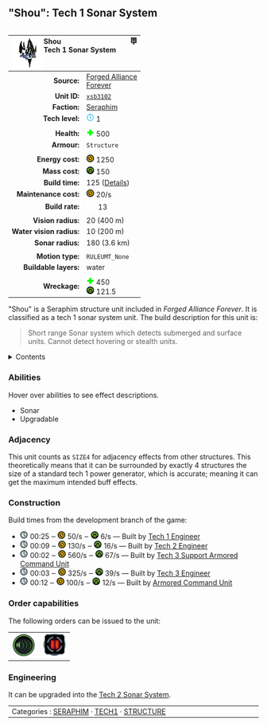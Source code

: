 "Shou": Tech 1 Sonar System
----
<table align="right">
    <thead>
        <tr>
            <th align="left" colspan="2">
                <img align="left" src="icons/units/XSB3102_icon.png" title="Shou unit icon" /><img align="right" src="icons/strategicicons/icon_structure1_intel_rest.png" title="icon_structure1_intel" />Shou<br />Tech 1 Sonar System
            </th>
        </tr>
    </thead>
    <tbody>
        <tr>
            <td align="right"><strong>Source:</strong></td>
            <td><a href="Forged Alliance Forever">Forged Alliance<br />Forever</a></td>
        </tr>
        <tr>
            <td align="right"><strong>Unit ID:</strong></td>
            <td><a href="https://github.com/FAForever/fa/D:/faf-development/fa/units/XSB3102/XSB3102_unit.bp"><code>xsb3102</code></a></td>
        </tr>
        <tr>
            <td align="right"><strong>Faction:</strong></td>
            <td><a href="_categories.SERAPHIM">Seraphim</a></td>
        </tr>
        <tr>
            <td align="right"><strong>Tech level:</strong></td>
            <td><img src="icons/T1.png" title="Tech 1" /> 1</td>
        </tr>
        <tr><td align="center" colspan="2"></td></tr>
        <tr>
            <td align="right"><strong>Health:</strong></td>
            <td><img src="icons/health.png" title="Health" /> 500</td>
        </tr>
        <tr>
            <td align="right"><strong>Armour:</strong></td>
            <td><code>Structure</code></td>
        </tr>
        <tr><td align="center" colspan="2"></td></tr>
        <tr>
            <td align="right"><strong>Energy cost:</strong></td>
            <td><img src="icons/energy.png" title="Energy" /> 1250</td>
        </tr>
        <tr>
            <td align="right"><strong>Mass cost:</strong></td>
            <td><img src="icons/mass.png" title="Mass" /> 150</td>
        </tr>
        <tr>
            <td align="right"><strong>Build time:</strong></td>
            <td>125 (<a href="#construction">Details</a>)</td>
        </tr>
        <tr>
            <td align="right"><strong>Maintenance cost:</strong></td>
            <td><img src="icons/energy.png" title="Energy" /> 20/s</td>
        </tr>
        <tr>
            <td align="right"><strong>Build rate:</strong></td>
            <td><img src="icons/build.png" title="Build" /> 13</td>
        </tr>
        <tr><td align="center" colspan="2"></td></tr>
        <tr>
            <td align="right"><strong>Vision radius:</strong></td>
            <td> <span title="0.40 km, 0.25 mi">20 (400 m)</span></td>
        </tr>
        <tr>
            <td align="right"><strong>Water vision radius:</strong></td>
            <td> <span title="0.20 km, 0.12 mi">10 (200 m)</span></td>
        </tr>
        <tr>
            <td align="right"><strong>Sonar radius:</strong></td>
            <td> <span title="3600 m, 2.24 mi">180 (3.6 km)</span></td>
        </tr>
        <tr><td align="center" colspan="2"></td></tr>
        <tr>
            <td align="right"><strong>Motion type:</strong></td>
            <td><code>RULEUMT_None</code></td>
        </tr>
        <tr>
            <td align="right"><strong>Buildable layers:</strong></td>
            <td>water</td>
        </tr>
        <tr><td align="center" colspan="2"></td></tr>
        <tr>
            <td align="right"><strong>Wreckage:</strong></td>
            <td><img src="icons/health.png" title="Health" /> 450<br /><img src="icons/mass.png" title="Mass" /> 121.5</td>
        </tr>
    </tbody>
</table>

"Shou" is a Seraphim structure unit included in *Forged Alliance Forever*.
It is classified as a tech 1 sonar system unit.
The build description for this unit is:

<blockquote>Short range Sonar system which detects submerged and surface units. Cannot detect hovering or stealth units.</blockquote>

<details>
<summary>Contents</summary>

1. – <a href="#abilities">Abilities</a>
2. – <a href="#adjacency">Adjacency</a>
3. – <a href="#construction">Construction</a>
4. – <a href="#order-capabilities">Order capabilities</a>
5. – <a href="#engineering">Engineering</a>
</details>

### Abilities
Hover over abilities to see effect descriptions.

* <span title="Can see blips of units not seen by vision that are on or below water">Sonar</span>
* <span title="Can build a unit to replace itself">Upgradable</span>

### Adjacency
This unit counts as `SIZE4` for adjacency effects from other structures. This theoretically means that it can be surrounded by exactly 4 structures the size of a standard tech 1 power generator, which is accurate; meaning it can get the maximum intended buff effects. 

### Construction
Build times from the development branch of the game:
* <img src="icons/time.png" title="Time" /> 00:25 ‒ <img src="icons/energy.png" title="Energy" /> 50/s ‒ <img src="icons/mass.png" title="Mass" /> 6/s — Built by <a href="XSL0105">Tech 1 Engineer</a>
* <img src="icons/time.png" title="Time" /> 00:09 ‒ <img src="icons/energy.png" title="Energy" /> 130/s ‒ <img src="icons/mass.png" title="Mass" /> 16/s — Built by <a href="XSL0208">Tech 2 Engineer</a>
* <img src="icons/time.png" title="Time" /> 00:02 ‒ <img src="icons/energy.png" title="Energy" /> 560/s ‒ <img src="icons/mass.png" title="Mass" /> 67/s — Built by <a href="XSL0301">Tech 3 Support Armored Command Unit</a>
* <img src="icons/time.png" title="Time" /> 00:03 ‒ <img src="icons/energy.png" title="Energy" /> 325/s ‒ <img src="icons/mass.png" title="Mass" /> 39/s — Built by <a href="XSL0309">Tech 3 Engineer</a>
* <img src="icons/time.png" title="Time" /> 00:12 ‒ <img src="icons/energy.png" title="Energy" /> 100/s ‒ <img src="icons/mass.png" title="Mass" /> 12/s — Built by <a href="XSL0001">Armored Command Unit</a>

### Order capabilities
The following orders can be issued to the unit:
<table>
<td><img float="left" src="icons/orders/sonar.png" title="Sonar Toggle
Turn the selection units sonar on/off" /></td>
<td><img float="left" src="icons/orders/pause.png" title="Pause Construction
Pause/unpause current construction order" /></td>
</table>

### Engineering
It can be upgraded into the <a href="XSB3202">Tech 2 Sonar System</a>.


<table align="center">
<td width="1215px">Categories : 
<a href="_categories.SERAPHIM">SERAPHIM</a> · 
<a href="_categories.TECH1">TECH1</a> · 
<a href="_categories.STRUCTURE">STRUCTURE</a></td>
</table>
